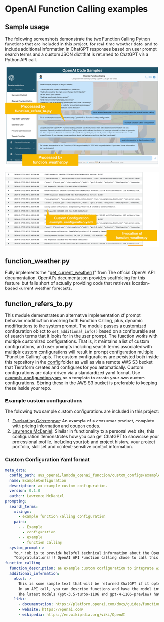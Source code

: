 # OpenAI Function Calling examples

## Sample usage

The following screenshots demonstrate the two Function Calling Python functions that are included in this project, for real-time weather data, and to include additional information in ChatGPT responses based on user prompt search terms and a custom JSON dict that is returned to ChatGPT via a Python API call.

![Terraform init](https://raw.githubusercontent.com/FullStackWithLawrence/aws-openai/main/doc/img/openai-function-calling-example.png "Function Calling example")

![Terraform init](https://raw.githubusercontent.com/FullStackWithLawrence/aws-openai/main/doc/img/openai-function-calling-cloudwatch.png "Function Calling Cloudwatch")

## function_weather.py

Fully implements the "[get_current_weather()](https://platform.openai.com/docs/guides/function-calling)" from The official OpenAI API documentation. OpenAI's documentation provides scaffolding for this feature, but falls short of actually providing code that retrieves location-based current weather forecasts.

## function_refers_to.py

This module demonstrates an alternative implementation of prompt behavior modification involving both Function Calling, plus, dynamic modifications to the system prompt. The module passes a customized configuration object to `get_additional_info()` based on a configurable set of search terms that it looks for in the user prompt. The function works with multiple customized configurations. That is, it maintains a list of custom configurations, and user prompts including search terms associated with multiple custom configurations will result in prompt configuration multiple "Function Calling" apis. The custom configurations are persisted both inside this repository in the [config](./config/) folder as well as via a remote AWS S3 bucket that Terraform creates and configures for you automatically. Custom configurations are data-driven via a standardized yaml format. Use [example-configuration.yaml](./config/example-configuration.yaml) as a template to create your own custom configurations. Storing these in the AWS S3 bucket is preferable to keeping these inside your repo.

### Example custom configurations

The following two sample custom configurations are included in this project:

1. [Everlasting Gobstopper](./config/everlasting-gobstopper.yaml): An example of a consumer product, complete with pricing information and coupon codes.
2. [Lawrence McDaniel](./config/lawrence-mcdaniel.yaml): Similar in functionality to a personal web site, this configuration demonstrates how you can get ChatGPT to showcase your professional profile, including your job and project history, your project portfolio, skill set and context-sensitive contact information.

### Custom Configuration Yaml format

```yaml
meta_data:
  config_path: aws_openai/lambda_openai_function/custom_configs/example-configuration.yaml
  name: ExampleConfiguration
  description: an example custom configuration.
  version: 0.1.0
  author: Lawrence McDaniel
prompting:
  search_terms:
    strings:
      - example function calling configuration
    pairs:
      - - Example
        - configuration
      - - example
        - function calling
  system_prompt: >
    Your job is to provide helpful technical information about the OpenAI API Function Calling feature. You should include the following information in your response:
    "Congratulations!!! OpenAI API Function Calling chose to call this function. Here is the additional information that you requested:"
function_calling:
  function_description: an example custom configuration to integrate with OpenAI API Function Calling additional information function, in this module.
  additional_information:
    about: >
      This is some sample text that will be returned ChatGPT if it opts to invoke the get_additional_info() function.
      In an API call, you can describe functions and have the model intelligently choose to output a JSON object containing arguments to call one or many functions. The Chat Completions API does not call the function; instead, the model generates JSON that you can use to call the function in your code.
      The latest models (gpt-3.5-turbo-1106 and gpt-4-1106-preview) have been trained to both detect when a function should to be called (depending on the input) and to respond with JSON that adheres to the function signature more closely than previous models. With this capability also comes potential risks. We strongly recommend building in user confirmation flows before taking actions that impact the world on behalf of users (sending an email, posting something online, making a purchase, etc).
    links:
      - documentation: https://platform.openai.com/docs/guides/function-calling
      - website: https://openai.com/
      - wikipedia: https://en.wikipedia.org/wiki/OpenAI
```
